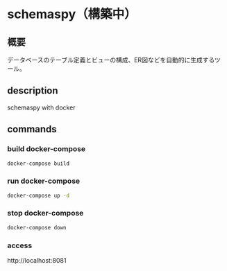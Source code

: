 # schemaspy（構築中）

## 概要
データベースのテーブル定義とビューの構成、ER図などを自動的に生成するツール。

## description
schemaspy with docker

## commands
### build docker-compose  
```bash
docker-compose build
```

### run docker-compose  
```bash
docker-compose up -d
```

### stop docker-compose  
```bash
docker-compose down
```

### access
http://localhost:8081
